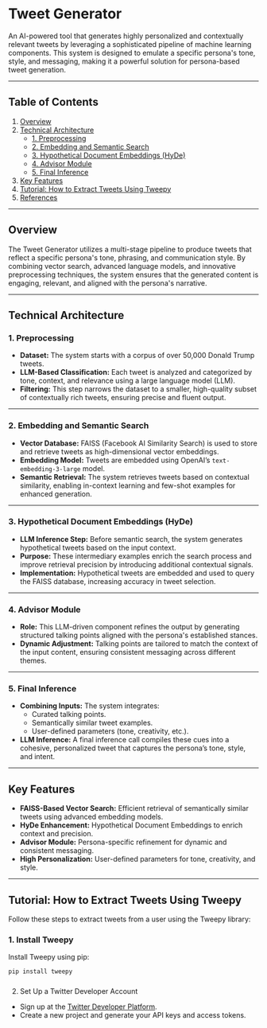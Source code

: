 # Tweet Generator

An AI-powered tool that generates highly personalized and contextually relevant tweets by leveraging a sophisticated pipeline of machine learning components. This system is designed to emulate a specific persona's tone, style, and messaging, making it a powerful solution for persona-based tweet generation.

---

## Table of Contents
1. [Overview](#overview)
2. [Technical Architecture](#technical-architecture)
   - [1. Preprocessing](#1-preprocessing)
   - [2. Embedding and Semantic Search](#2-embedding-and-semantic-search)
   - [3. Hypothetical Document Embeddings (HyDe)](#3-hypothetical-document-embeddings-hyde)
   - [4. Advisor Module](#4-advisor-module)
   - [5. Final Inference](#5-final-inference)
3. [Key Features](#key-features)
4. [Tutorial: How to Extract Tweets Using Tweepy](#tutorial-how-to-extract-tweets-using-tweepy)
5. [References](#references)

---

## Overview
The Tweet Generator utilizes a multi-stage pipeline to produce tweets that reflect a specific persona's tone, phrasing, and communication style. By combining vector search, advanced language models, and innovative preprocessing techniques, the system ensures that the generated content is engaging, relevant, and aligned with the persona's narrative.

---

## Technical Architecture

### 1. Preprocessing
- **Dataset:** The system starts with a corpus of over 50,000 Donald Trump tweets.
- **LLM-Based Classification:** Each tweet is analyzed and categorized by tone, context, and relevance using a large language model (LLM).
- **Filtering:** This step narrows the dataset to a smaller, high-quality subset of contextually rich tweets, ensuring precise and fluent output.

---

### 2. Embedding and Semantic Search
- **Vector Database:** FAISS (Facebook AI Similarity Search) is used to store and retrieve tweets as high-dimensional vector embeddings.
- **Embedding Model:** Tweets are embedded using OpenAI’s `text-embedding-3-large` model.
- **Semantic Retrieval:** The system retrieves tweets based on contextual similarity, enabling in-context learning and few-shot examples for enhanced generation.

---

### 3. Hypothetical Document Embeddings (HyDe)
- **LLM Inference Step:** Before semantic search, the system generates hypothetical tweets based on the input context.
- **Purpose:** These intermediary examples enrich the search process and improve retrieval precision by introducing additional contextual signals.
- **Implementation:** Hypothetical tweets are embedded and used to query the FAISS database, increasing accuracy in tweet selection.

---

### 4. Advisor Module
- **Role:** This LLM-driven component refines the output by generating structured talking points aligned with the persona's established stances.
- **Dynamic Adjustment:** Talking points are tailored to match the context of the input content, ensuring consistent messaging across different themes.

---

### 5. Final Inference
- **Combining Inputs:** The system integrates:
  - Curated talking points.
  - Semantically similar tweet examples.
  - User-defined parameters (tone, creativity, etc.).
- **LLM Inference:** A final inference call compiles these cues into a cohesive, personalized tweet that captures the persona’s tone, style, and intent.

---

## Key Features
- **FAISS-Based Vector Search:** Efficient retrieval of semantically similar tweets using advanced embedding models.
- **HyDe Enhancement:** Hypothetical Document Embeddings to enrich context and precision.
- **Advisor Module:** Persona-specific refinement for dynamic and consistent messaging.
- **High Personalization:** User-defined parameters for tone, creativity, and style.

---

## Tutorial: How to Extract Tweets Using Tweepy

Follow these steps to extract tweets from a user using the Tweepy library:

### 1. **Install Tweepy**
Install Tweepy using pip:
```bash
pip install tweepy
```

### 
2. Set Up a Twitter Developer Account
- Sign up at the [Twitter Developer Platform](https://developer.x.com/en).
- Create a new project and generate your API keys and access tokens.

